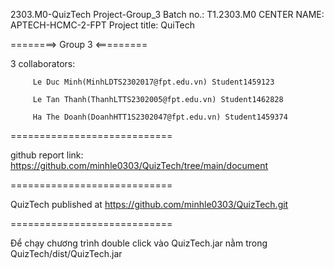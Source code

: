 2303.M0-QuizTech Project-Group_3
Batch no.: T1.2303.M0 CENTER NAME: APTECH-HCMC-2-FPT Project title: QuiTech

========> Group 3 <=========

3 collaborators:

         Le Duc Minh(MinhLDTS2302017@fpt.edu.vn) Student1459123

         Le Tan Thanh(ThanhLTTS2302005@fpt.edu.vn) Student1462828 
         
         Ha The Doanh(DoanhHTT1S2302047@fpt.edu.vn) Student1459374

============================

github report link: https://github.com/minhle0303/QuizTech/tree/main/document

============================

QuizTech published at https://github.com/minhle0303/QuizTech.git

============================

Để chạy chương trình double click vào QuizTech.jar nằm trong QuizTech/dist/QuizTech.jar
